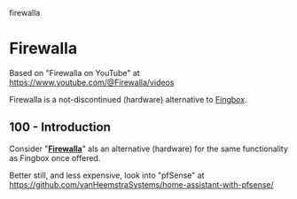 firewalla
# Firewalla

Based on "Firewalla on YouTube" at https://www.youtube.com/@Firewalla/videos

Firewalla is a not-discontinued (hardware) alternative to [Fingbox](https://github.com/vanHeemstraSystems/fing/).

## 100 - Introduction

Consider "**[Firewalla](https://firewalla.com/)**" als an alternative (hardware) for the same functionality as Fingbox once offered.

Better still, and less expensive, look into "pfSense" at https://github.com/vanHeemstraSystems/home-assistant-with-pfsense/
